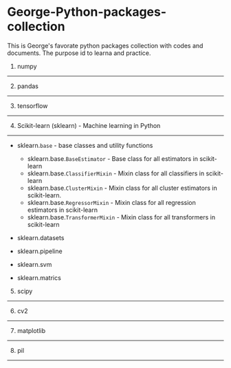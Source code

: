 # George-Python-packages-collection

This is George's favorate python packages collection with codes and documents. The purpose id to learna and practice.


1. numpy
--------------------------------


2. pandas
--------------------------------


3. tensorflow
--------------------------------



4. Scikit-learn (sklearn) - Machine learning in Python
--------------------------------
- sklearn.`base`  - base classes and utility functions  
  - sklearn.base.`BaseEstimator` - Base class for all estimators in scikit-learn
  - sklearn.base.`ClassifierMixin` - Mixin class for all classifiers in scikit-learn
  - sklearn.base.`ClusterMixin` - Mixin class for all cluster estimators in scikit-learn.
  - sklearn.base.`RegressorMixin` - 	Mixin class for all regression estimators in scikit-learn
  - sklearn.base.`TransformerMixin` - Mixin class for all transformers in scikit-learn
  
- sklearn.datasets  
- sklearn.pipeline  
- sklearn.svm   
- sklearn.matrics  


5. scipy
--------------------------------


6. cv2
--------------------------------



7. matplotlib
--------------------------------


8. pil 
--------------------------------
